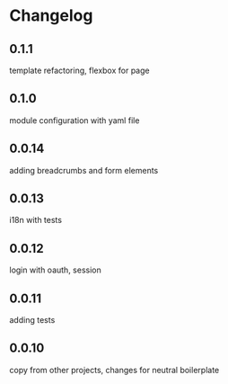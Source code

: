 # Changelog

## 0.1.1
template refactoring, flexbox for page

## 0.1.0
module configuration with yaml file

## 0.0.14
adding breadcrumbs and form elements

## 0.0.13
i18n with tests

## 0.0.12
login with oauth, session

## 0.0.11
adding tests

## 0.0.10
copy from other projects, changes for neutral boilerplate
